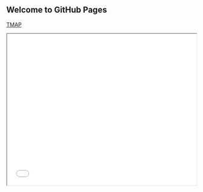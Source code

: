 ## Welcome to GitHub Pages

[TMAP](https://atfrank.github.io/SampleDock/sample_dock_tmap_1.html)


<div  markdown="1">
    <iframe src="./sample_dock_tmap_1.html" height="400" width="500" title="UMAP of Latent Space"></iframe> 
</div>
